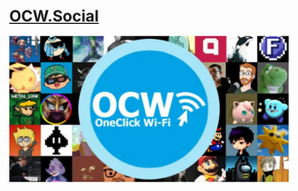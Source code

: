 # [OCW.Social](https://ocw.social)

![OCW.Social header image](https://raw.githubusercontent.com/ocw-social/.github/refs/heads/main/header.jpg)
